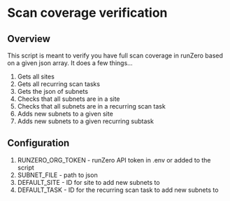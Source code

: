 # Scan coverage verification

## Overview

This script is meant to verify you have full scan coverage in runZero based on a given json array. It does a few things...

1. Gets all sites
2. Gets all recurring scan tasks
3. Gets the json of subnets
4. Checks that all subnets are in a site
5. Checks that all subnets are in a recurring scan task
6. Adds new subnets to a given site
7. Adds new subnets to a given recurring subtask

## Configuration

1. RUNZERO_ORG_TOKEN - runZero API token in .env or added to the script
2. SUBNET_FILE - path to json
3. DEFAULT_SITE - ID for site to add new subnets to
4. DEFAULT_TASK - ID for the recurring scan task to add new subnets to
